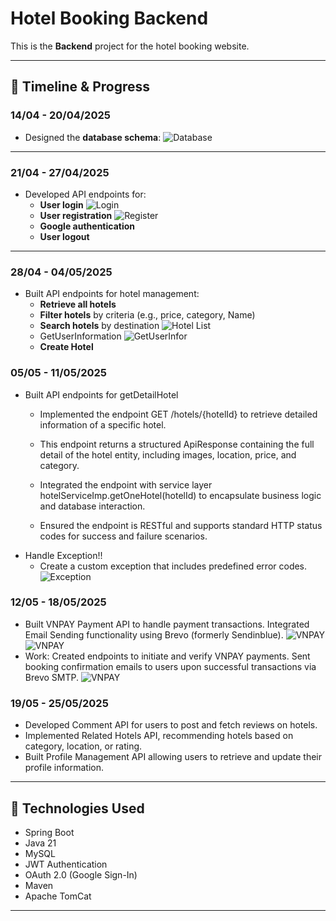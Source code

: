 # Hotel Booking Backend

This is the **Backend** project for the hotel booking website.

---

## 📅 Timeline & Progress

### 14/04 - 20/04/2025
- Designed the **database schema**:
  ![Database](./images/database.jpg)
---

### 21/04 - 27/04/2025
- Developed API endpoints for:
    - **User login**
      ![Login](./images/login.jpg)
    - **User registration**
      ![Register](./images/register.jpg)
    - **Google authentication**
    - **User logout**
---

### 28/04 - 04/05/2025
- Built API endpoints for hotel management:
    - **Retrieve all hotels**
    - **Filter hotels** by criteria (e.g., price, category, Name)
    - **Search hotels** by destination
      ![Hotel List](./images/ListHotel.jpg)
    - GetUserInformation
      ![GetUserInfor](./images/getInfor.jpg)
    - **Create Hotel**
### 05/05 - 11/05/2025
- Built API endpoints for getDetailHotel
  - Implemented the endpoint GET /hotels/{hotelId} to retrieve detailed information of a specific hotel.

  - This endpoint returns a structured ApiResponse<HotelResponse> containing the full detail of the hotel entity, including images, location, price, and category.

  - Integrated the endpoint with service layer hotelServiceImp.getOneHotel(hotelId) to encapsulate business logic and database interaction.

  - Ensured the endpoint is RESTful and supports standard HTTP status codes for success and failure scenarios.
- Handle Exception!!
  - Create a custom exception that includes predefined error codes.
    ![Exception](./images/exception.jpg)
### 12/05 - 18/05/2025
  - Built VNPAY Payment API to handle payment transactions.
    Integrated Email Sending functionality using Brevo (formerly Sendinblue).
   ![VNPAY](./images/codevnpay.jpg)
   ![VNPAY](./images/brevo.jpg)
  - Work:
    Created endpoints to initiate and verify VNPAY payments.
    Sent booking confirmation emails to users upon successful transactions via Brevo SMTP.
    ![VNPAY](./images/Email.jpg)
### 19/05 - 25/05/2025
  - Developed Comment API for users to post and fetch reviews on hotels.
  - Implemented Related Hotels API, recommending hotels based on category, location, or rating.
  - Built Profile Management API allowing users to retrieve and update their profile information.
---

## 🚀 Technologies Used
- Spring Boot
- Java 21
- MySQL
- JWT Authentication
- OAuth 2.0 (Google Sign-In)
- Maven
- Apache TomCat
---


